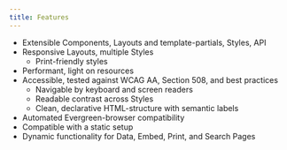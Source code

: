 ```yaml
---
title: Features
---
```


- Extensible Components, Layouts and template-partials, Styles, API
- Responsive Layouts, multiple Styles
  - Print-friendly styles
- Performant, light on resources
- Accessible, tested against WCAG AA, Section 508, and best practices
  - Navigable by keyboard and screen readers
  - Readable contrast across Styles
  - Clean, declarative HTML-structure with semantic labels
- Automated Evergreen-browser compatibility
- Compatible with a static setup
- Dynamic functionality for Data, Embed, Print, and Search Pages
